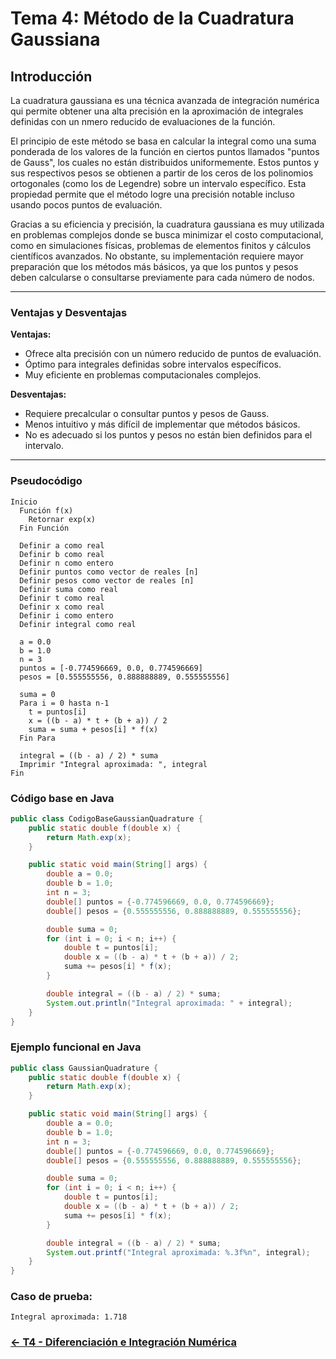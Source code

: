 # Tema 4: Método de la Cuadratura Gaussiana

## Introducción 

La cuadratura gaussiana es una técnica avanzada de integración numérica qui permite obtener una alta precisión en la aproximación de integrales definidas con un nmero reducido de evaluaciones de la función. 

El principio de este método se basa en calcular la integral como una suma ponderada de los valores de la función en ciertos puntos llamados "puntos de Gauss", los cuales no están distribuidos uniformemente. Estos puntos y sus respectivos pesos se obtienen a partir de los ceros de los polinomios ortogonales (como los de Legendre) sobre un intervalo específico. Esta propiedad permite que el método logre una precisión notable incluso usando pocos puntos de evaluación.

Gracias a su eficiencia y precisión, la cuadratura gaussiana es muy utilizada en problemas complejos donde se busca minimizar el costo computacional, como en simulaciones físicas, problemas de elementos finitos y cálculos científicos avanzados. No obstante, su implementación requiere mayor preparación que los métodos más básicos, ya que los puntos y pesos deben calcularse o consultarse previamente para cada número de nodos.

---

### Ventajas y Desventajas

**Ventajas:**
- Ofrece alta precisión con un número reducido de puntos de evaluación.
- Óptimo para integrales definidas sobre intervalos específicos.
- Muy eficiente en problemas computacionales complejos.

**Desventajas:**
- Requiere precalcular o consultar puntos y pesos de Gauss.
- Menos intuitivo y más difícil de implementar que métodos básicos.
- No es adecuado si los puntos y pesos no están bien definidos para el intervalo.

---

### Pseudocódigo

```text
Inicio
  Función f(x)
    Retornar exp(x)
  Fin Función

  Definir a como real
  Definir b como real
  Definir n como entero
  Definir puntos como vector de reales [n]
  Definir pesos como vector de reales [n]
  Definir suma como real
  Definir t como real
  Definir x como real
  Definir i como entero
  Definir integral como real

  a = 0.0
  b = 1.0
  n = 3
  puntos = [-0.774596669, 0.0, 0.774596669]
  pesos = [0.555555556, 0.888888889, 0.555555556]

  suma = 0
  Para i = 0 hasta n-1
    t = puntos[i]
    x = ((b - a) * t + (b + a)) / 2
    suma = suma + pesos[i] * f(x)
  Fin Para

  integral = ((b - a) / 2) * suma
  Imprimir "Integral aproximada: ", integral
Fin
```

### Código base en Java

```java
public class CodigoBaseGaussianQuadrature {
    public static double f(double x) {
        return Math.exp(x);
    }

    public static void main(String[] args) {
        double a = 0.0;
        double b = 1.0;
        int n = 3;
        double[] puntos = {-0.774596669, 0.0, 0.774596669};
        double[] pesos = {0.555555556, 0.888888889, 0.555555556};

        double suma = 0;
        for (int i = 0; i < n; i++) {
            double t = puntos[i];
            double x = ((b - a) * t + (b + a)) / 2;
            suma += pesos[i] * f(x);
        }

        double integral = ((b - a) / 2) * suma;
        System.out.println("Integral aproximada: " + integral);
    }
}
```

### Ejemplo funcional en Java

```java
public class GaussianQuadrature {
    public static double f(double x) {
        return Math.exp(x);
    }

    public static void main(String[] args) {
        double a = 0.0;
        double b = 1.0;
        int n = 3;
        double[] puntos = {-0.774596669, 0.0, 0.774596669};
        double[] pesos = {0.555555556, 0.888888889, 0.555555556};

        double suma = 0;
        for (int i = 0; i < n; i++) {
            double t = puntos[i];
            double x = ((b - a) * t + (b + a)) / 2;
            suma += pesos[i] * f(x);
        }

        double integral = ((b - a) / 2) * suma;
        System.out.printf("Integral aproximada: %.3f%n", integral);
    }
}
```

### Caso de prueba:

```text
Integral aproximada: 1.718
```
### [<- T4 - Diferenciación e Integración Numérica ](https://github.com/SebastianRSS04/Metodos-Numericos-Git/blob/c9829f46be4ec2aa47381fa4eb9504aa16c8d72e/T4/Introducci%C3%B3n%20a%20la%20Diferenciaci%C3%B3n%20e%20Integraci%C3%B3n%20Num%C3%A9rica.md)

